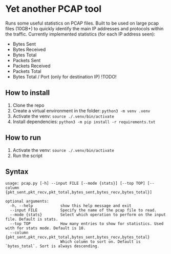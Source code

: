 Yet another PCAP tool
=====================

Runs some useful statistics on PCAP files. Built to be used on large pcap files (10GB+) to quickly identify the main IP addresses and protocols within the traffic.
Currently implemented statistics (for each IP address seen):
- Bytes Sent
- Bytes Received
- Bytes Total
- Packets Sent
- Packets Received
- Packets Total
- Bytes Total / Port (only for destination IP) !TODO!

How to install
--------------

1. Clone the repo
2. Create a virtual environment in the folder: `python3 -m venv .venv`
3. Activate the venv: `source ./.venv/bin/activate`
4. Install dependencies: `python3 -m pip install -r requirements.txt`

How to run
----------

1. Activate the venv: `source ./.venv/bin/activate`
2. Run the script

Syntax
------
```
usage: pcap.py [-h] --input FILE [--mode {stats}] [--top TOP] [--column {pkt_sent,pkt_recv,pkt_total,bytes_sent,bytes_recv,bytes_total}]

optional arguments:
  -h, --help            show this help message and exit
  --input FILE          Specify the name of the pcap file to read.
  --mode {stats}        Select which operation to perform on the input file. Default is stats.
  --top TOP             How many entries to show for statistics. Used with for stats mode. Default is 10.
  --column {pkt_sent,pkt_recv,pkt_total,bytes_sent,bytes_recv,bytes_total}
                        Which column to sort on. Default is `bytes_total`. Sort is always descending.
```
